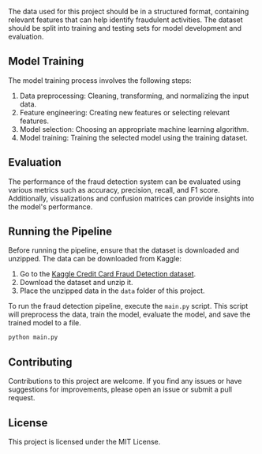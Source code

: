 The data used for this project should be in a structured format, containing relevant features that can help identify fraudulent activities. The dataset should be split into training and testing sets for model development and evaluation.

## Model Training

The model training process involves the following steps:

1. Data preprocessing: Cleaning, transforming, and normalizing the input data.
2. Feature engineering: Creating new features or selecting relevant features.
3. Model selection: Choosing an appropriate machine learning algorithm.
4. Model training: Training the selected model using the training dataset.

## Evaluation

The performance of the fraud detection system can be evaluated using various metrics such as accuracy, precision, recall, and F1 score. Additionally, visualizations and confusion matrices can provide insights into the model's performance.

## Running the Pipeline

Before running the pipeline, ensure that the dataset is downloaded and unzipped. The data can be downloaded from Kaggle:

1. Go to the [Kaggle Credit Card Fraud Detection dataset](https://www.kaggle.com/mlg-ulb/creditcardfraud).
2. Download the dataset and unzip it.
3. Place the unzipped data in the `data` folder of this project.

To run the fraud detection pipeline, execute the `main.py` script. This script will preprocess the data, train the model, evaluate the model, and save the trained model to a file.

```bash
python main.py
```

## Contributing

Contributions to this project are welcome. If you find any issues or have suggestions for improvements, please open an issue or submit a pull request.

## License

This project is licensed under the MIT License.